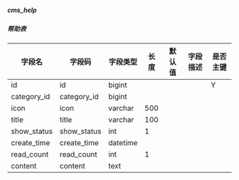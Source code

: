 
##### cms_help
##### 帮助表
|字段名|字段码|字段类型|长度|默认值|字段描述|是否主键|
|----|----|----|----|----|----|----|
|id|id|bigint||||Y|
|category_id|category_id|bigint|||||
|icon|icon|varchar|500||||
|title|title|varchar|100||||
|show_status|show_status|int|1||||
|create_time|create_time|datetime|||||
|read_count|read_count|int|1||||
|content|content|text|||||
